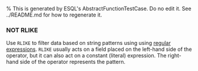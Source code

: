 % This is generated by ESQL's AbstractFunctionTestCase. Do no edit it. See ../README.md for how to regenerate it.

### NOT RLIKE
Use `RLIKE` to filter data based on string patterns using using
[regular expressions](https://www.elastic.co/docs/reference/elasticsearch/query-languages/query-dsl/regexp-syntax). `RLIKE` usually acts on a field placed on
the left-hand side of the operator, but it can also act on a constant (literal)
expression. The right-hand side of the operator represents the pattern.

